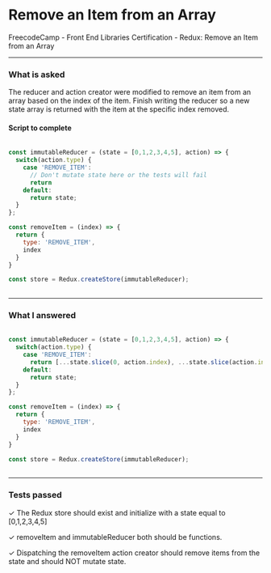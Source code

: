 # Remove an Item from an Array
FreecodeCamp - Front End Libraries Certification - Redux: Remove an Item from an Array


---


### What is asked

The reducer and action creator were modified to remove an item from an array based on the index of the item. Finish writing the reducer so a new state array is returned with the item at the specific index removed.


#### Script to complete

```javascript  
  
const immutableReducer = (state = [0,1,2,3,4,5], action) => {
  switch(action.type) {
    case 'REMOVE_ITEM':
      // Don't mutate state here or the tests will fail
      return
    default:
      return state;
  }
};

const removeItem = (index) => {
  return {
    type: 'REMOVE_ITEM',
    index
  }
}

const store = Redux.createStore(immutableReducer);
  

```

---


### What I answered

```javascript  
  
const immutableReducer = (state = [0,1,2,3,4,5], action) => {
  switch(action.type) {
    case 'REMOVE_ITEM':
      return [...state.slice(0, action.index), ...state.slice(action.index + 1,state.length)];
    default:
      return state;
  }
};

const removeItem = (index) => {
  return {
    type: 'REMOVE_ITEM',
    index
  }
}

const store = Redux.createStore(immutableReducer);
  

```

---


### Tests passed

✓ The Redux store should exist and initialize with a state equal to [0,1,2,3,4,5]

✓ removeItem and immutableReducer both should be functions.

✓ Dispatching the removeItem action creator should remove items from the state and should NOT mutate state.
